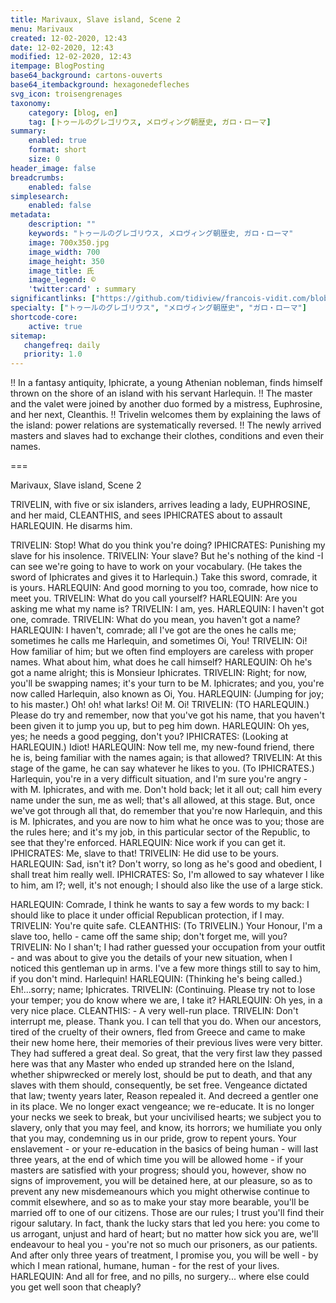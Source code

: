 ```yaml
---
title: Marivaux, Slave island, Scene 2
menu: Marivaux
created: 12-02-2020, 12:43
date: 12-02-2020, 12:43
modified: 12-02-2020, 12:43
itempage: BlogPosting
base64_background: cartons-ouverts
base64_itembackground: hexagonedefleches
svg_icon: troisengrenages
taxonomy:
    category: [blog, en]
    tag: [トゥールのグレゴリウス, メロヴィング朝歴史, ガロ・ローマ]
summary:
    enabled: true
    format: short
    size: 0
header_image: false
breadcrumbs:
    enabled: false
simplesearch:
    enabled: false
metadata:
    description: ""
    keywords: "トゥールのグレゴリウス, メロヴィング朝歴史, ガロ・ローマ"
    image: 700x350.jpg
    image_width: 700
    image_height: 350
    image_title: 氏
    image_legend: ©
    'twitter:card' : summary
significantlinks: ["https://github.com/tidiview/francois-vidit.com/blob/master/user/sites/blog/pages/01.home/26.benalla/item.ja.md"]
specialty: ["トゥールのグレゴリウス", "メロヴィング朝歴史", "ガロ・ローマ"]
shortcode-core:
    active: true
sitemap:
   changefreq: daily
   priority: 1.0
---
```

!! In a fantasy antiquity, Iphicrate, a young Athenian nobleman, finds himself thrown on the shore of an island with his servant Harlequin. 
!! The master and the valet were joined by another duo formed by a mistress, Euphrosine, and her next, Cleanthis. 
!! Trivelin welcomes them by explaining the laws of the island: power relations are systematically reversed. 
!! The newly arrived masters and slaves had to exchange their clothes, conditions and even their names.

===

Marivaux, Slave island, Scene 2

TRIVELIN, with five or six islanders, arrives leading a lady, EUPHROSINE, and her maid, CLEANTHIS, and sees IPHICRATES about to assault HARLEQUIN. He disarms him.

TRIVELIN: Stop! What do you think you're doing?
IPHICRATES: Punishing my slave for his insolence. 
TRIVELIN: Your slave? But he's nothing of the kind -I can see we're going to have to work on your vocabulary. (He takes the sword of Iphicrates and gives it to Harlequin.) Take this sword, comrade, it is yours.
HARLEQUIN: And good morning to you too, comrade, how nice to meet you.
TRIVELIN: What do you call yourself?
HARLEQUIN: Are you asking me what my name is?
TRIVELIN: I am, yes. 
HARLEQUIN: I haven't got one, comrade. 
TRIVELIN: What do you mean, you haven't got a name?
HARLEQUIN: I haven't, comrade; all I've got are the ones he calls me; sometimes he calls me Harlequin, and sometimes Oi, You!
TRIVELIN: Oi! How familiar of him; but we often find employers are careless with proper names. What about him, what does he call himself?
HARLEQUIN: Oh he's got a name alright; this is Monsieur Iphicrates. 
TRIVELIN: Right; for now, you'll be swapping names;
it's your turn to be M. Iphicrates; and you, you're now called Harlequin, also known as Oi, You.
HARLEQUIN: (Jumping for joy; to his master.) Oh! oh! what larks! Oi! M. Oi!
TRIVELIN: (TO HARLEQUIN.) Please do try and remember, now that you've got his name, that you haven't been given it to jump you up, but to peg him
down. 
HARLEQUIN: Oh yes, yes; he needs a good pegging, don't you? 
IPHICRATES: (Looking at HARLEQUIN.) Idiot!
HARLEQUIN: Now tell me, my new-found friend, there he is, being familiar with the names again; is that allowed?
TRIVELIN: At this stage of the game, he can say whatever he likes to you. (To IPHICRATES.) Harlequin, you're in a very difficult situation, and I'm sure you're angry - with M. Iphicrates, and with me. Don't hold back; let it all out; call him every name under the sun, me as well; that's all allowed, at this stage. But, once we've got through all that, do remember that you're now Harlequin, and this is M. Iphicrates, and you are now to him what he once was to you; those are the rules here; and it's my job, in this particular sector of the Republic, to see that they're enforced.
HARLEQUIN: Nice work if you can get it. 
IPHICRATES: Me, slave to that! 
TRIVELIN: He did use to be yours. 
HARLEQUIN: Sad, isn't it? Don't worry, so long as he's good and obedient, I shall treat him really well. 
IPHICRATES: So, I'm allowed to say whatever I like to
him, am I?; well, it's not enough; I should also like the use of a large stick.


HARLEQUIN: Comrade, I think he wants to say a few words to my back: I should like to place it under official Republican protection, if I may.
TRIVELIN: You're quite safe. 
CLEANTHIS: (To TRIVELIN.) Your Honour, I'm a slave
too, hello - came off the same ship; don't forget me, will you?
TRIVELIN: No I shan't; I had rather guessed your occupation from your outfit - and was about to give you the details of your new situation, when I noticed this gentleman up in arms. 
I've a few more things still to say to him, if you don't mind. 
Harlequin! 
HARLEQUIN: (Thinking he's being called.) Eh!...sorry; name; Iphicrates. 
TRIVELIN: (Continuing. Please try not to lose your temper; you do know where we are, I take it? 
HARLEQUIN: Oh yes, in a very nice place.
CLEANTHIS: - A very well-run place. 
TRIVELIN: Don't interrupt me, please. Thank you. I can tell that you do.
When our ancestors, tired of the cruelty of their owners, fled from Greece and came to make their new home here, their memories of their previous lives were very bitter. They had suffered a great deal. So great, that the very first law they passed here was that any Master who ended up stranded here on the Island, whether shipwrecked or merely lost, should be put to death, and that any slaves with them should, consequently, be set free. Vengeance dictated that law; twenty years later, Reason repealed it. And decreed a gentler one in its place. We no longer exact vengeance; we re-educate. It is no longer your necks we seek to break, but your uncivilised hearts; we subject you to slavery, only that you may feel, and know, its horrors; we humiliate you only that you may, condemning us in our pride, grow to repent yours. Your enslavement - or your re-education in the basics of being human - will last three years, at the end of which time you will be allowed home - if your masters are satisfied with your progress; should you, however, show no signs of improvement, you will be detained here, at our pleasure, so as to prevent any new misdemeanours which you might otherwise continue to commit elsewhere, and so as to make your stay more bearable, you'll be married off to one of our citizens. Those are our rules; I trust you'll find their rigour salutary. In fact, thank the lucky stars that led you here: you come to us arrogant, unjust and hard of heart; but no matter how sick you are, we'll endeavour to heal you - you're not so much our prisoners, as our patients. And after only three years of treatment, I promise you, you will be well - by which I mean rational, humane,
human - for the rest of your lives. 
HARLEQUIN: And all for free, and no pills, no surgery...
where else could you get well soon that cheaply? 

